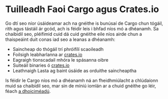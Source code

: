 # Tuilleadh Faoi Cargo agus Crates.io

Go dtí seo níor úsáideamar ach na gnéithe is bunúsaí de Cargo chun tógáil, rith agus tástáil
ár gcód, ach is féidir leis i bhfad níos mó a dhéanamh. Sa chaibidil seo, pléifimid cuid dá cuid
gnéithe eile níos airde chun a thaispeáint duit conas iad seo a leanas a dhéanamh:

- Saincheap do thógáil trí phróifílí scaoileadh
- Foilsigh leabharlanna ar [crates.io](https://crates.io/) <!-- neamhaird -->
- Eagraigh tionscadail mhóra le spásanna oibre
- Suiteáil binaries ó [crates.io](https://crates.io/) <!-- neamhaird -->
- Leathnaigh Lasta ag baint úsáide as orduithe saincheaptha

Is féidir le Cargo níos mó a dhéanamh ná an fheidhmiúlacht a chlúdaíonn muid sa chaibidil seo, mar sin de
míniú iomlán ar a chuid gnéithe go léir, féach [a dhoiciméadú](https://doc.rust-lang.org/cargo/).